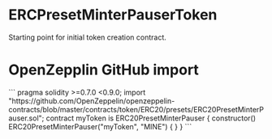 # ERCPresetMinterPauserToken
Starting point for initial token creation contract.

# OpenZepplin GitHub import
<!--- myToken.sol full example logic --!>
```
pragma solidity >=0.7.0 <0.9.0;

import "https://github.com/OpenZeppelin/openzeppelin-contracts/blob/master/contracts/token/ERC20/presets/ERC20PresetMinterPauser.sol";

contract myToken is ERC20PresetMinterPauser {
    constructor() ERC20PresetMinterPauser("myToken", "MINE") {
    }
}
```
